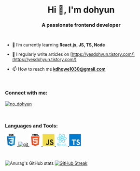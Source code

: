 <h1 align="center">Hi 👋, I'm dohyun</h1>
<h3 align="center">A passionate frontend developer </h3>

<br/>

- 🌱 I’m currently learning **React.js, JS, TS, Node**

- 📝 I regularly write articles on [https://yesdohyun.tistory.com/](https://yesdohyun.tistory.com/)

- 📫 How to reach me **kdhqwe1030@gmail.com**

<br/>

<h3 align="left">Connect with me:</h3>
<p align="left">
<a href="https://instagram.com/no_dohyun" target="blank"><img align="center" src="https://raw.githubusercontent.com/rahuldkjain/github-profile-readme-generator/master/src/images/icons/Social/instagram.svg" alt="no_dohyun" height="30" width="40" /></a>
</p>

<br/>

<h3 align="left">Languages and Tools:</h3>
<p align="left"> <a href="https://www.w3schools.com/css/" target="_blank" rel="noreferrer"> <img src="https://raw.githubusercontent.com/devicons/devicon/master/icons/css3/css3-original-wordmark.svg" alt="css3" width="40" height="40"/> </a> <a href="https://git-scm.com/" target="_blank" rel="noreferrer"> <img src="https://www.vectorlogo.zone/logos/git-scm/git-scm-icon.svg" alt="git" width="40" height="40"/> </a> <a href="https://www.w3.org/html/" target="_blank" rel="noreferrer"> <img src="https://raw.githubusercontent.com/devicons/devicon/master/icons/html5/html5-original-wordmark.svg" alt="html5" width="40" height="40"/> </a> <a href="https://developer.mozilla.org/en-US/docs/Web/JavaScript" target="_blank" rel="noreferrer"> <img src="https://raw.githubusercontent.com/devicons/devicon/master/icons/javascript/javascript-original.svg" alt="javascript" width="40" height="40"/> </a> <a href="https://reactjs.org/" target="_blank" rel="noreferrer"> <img src="https://raw.githubusercontent.com/devicons/devicon/master/icons/react/react-original-wordmark.svg" alt="react" width="40" height="40"/> </a> <a href="https://www.typescriptlang.org/" target="_blank" rel="noreferrer"> <img src="https://raw.githubusercontent.com/devicons/devicon/master/icons/typescript/typescript-original.svg" alt="typescript" width="40" height="40"/> </a> </p>

<br/>

![Anurag's GitHub stats](https://github-readme-stats.vercel.app/api?username=kdhqwe1030&show_icons=true&theme=transparent)
[![GitHub Streak](https://streak-stats.demolab.com?user=kdhqwe1030&theme=transparent&hide_border=true)](https://git.io/streak-stats)

